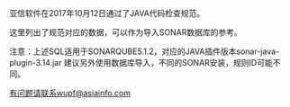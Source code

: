 亚信软件在2017年10月12日通过了JAVA代码检查规范。

这里列出了规范对应的数据，可以作为导入SONAR数据库的参考。

注意：上述SQL适用于SONARQUBE5.1.2，对应的JAVA插件版本sonar-java-plugin-3.14.jar
建议另外使用数据库导入，不同的SONAR安装，规则ID可能不同。

有问题请联系wupf@asiainfo.com
